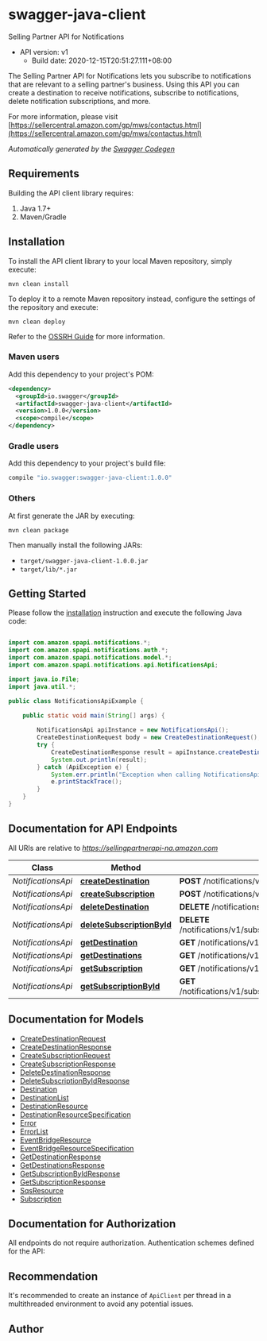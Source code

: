 # swagger-java-client

Selling Partner API for Notifications
- API version: v1
  - Build date: 2020-12-15T20:51:27.111+08:00

The Selling Partner API for Notifications lets you subscribe to notifications that are relevant to a selling partner's business. Using this API you can create a destination to receive notifications, subscribe to notifications, delete notification subscriptions, and more.

  For more information, please visit [https://sellercentral.amazon.com/gp/mws/contactus.html](https://sellercentral.amazon.com/gp/mws/contactus.html)

*Automatically generated by the [Swagger Codegen](https://github.com/swagger-api/swagger-codegen)*


## Requirements

Building the API client library requires:
1. Java 1.7+
2. Maven/Gradle

## Installation

To install the API client library to your local Maven repository, simply execute:

```shell
mvn clean install
```

To deploy it to a remote Maven repository instead, configure the settings of the repository and execute:

```shell
mvn clean deploy
```

Refer to the [OSSRH Guide](http://central.sonatype.org/pages/ossrh-guide.html) for more information.

### Maven users

Add this dependency to your project's POM:

```xml
<dependency>
  <groupId>io.swagger</groupId>
  <artifactId>swagger-java-client</artifactId>
  <version>1.0.0</version>
  <scope>compile</scope>
</dependency>
```

### Gradle users

Add this dependency to your project's build file:

```groovy
compile "io.swagger:swagger-java-client:1.0.0"
```

### Others

At first generate the JAR by executing:

```shell
mvn clean package
```

Then manually install the following JARs:

* `target/swagger-java-client-1.0.0.jar`
* `target/lib/*.jar`

## Getting Started

Please follow the [installation](#installation) instruction and execute the following Java code:

```java

import com.amazon.spapi.notifications.*;
import com.amazon.spapi.notifications.auth.*;
import com.amazon.spapi.notifications.model.*;
import com.amazon.spapi.notifications.api.NotificationsApi;

import java.io.File;
import java.util.*;

public class NotificationsApiExample {

    public static void main(String[] args) {
        
        NotificationsApi apiInstance = new NotificationsApi();
        CreateDestinationRequest body = new CreateDestinationRequest(); // CreateDestinationRequest | 
        try {
            CreateDestinationResponse result = apiInstance.createDestination(body);
            System.out.println(result);
        } catch (ApiException e) {
            System.err.println("Exception when calling NotificationsApi#createDestination");
            e.printStackTrace();
        }
    }
}

```

## Documentation for API Endpoints

All URIs are relative to *https://sellingpartnerapi-na.amazon.com*

Class | Method | HTTP request | Description
------------ | ------------- | ------------- | -------------
*NotificationsApi* | [**createDestination**](docs/NotificationsApi.md#createDestination) | **POST** /notifications/v1/destinations | 
*NotificationsApi* | [**createSubscription**](docs/NotificationsApi.md#createSubscription) | **POST** /notifications/v1/subscriptions/{notificationType} | 
*NotificationsApi* | [**deleteDestination**](docs/NotificationsApi.md#deleteDestination) | **DELETE** /notifications/v1/destinations/{destinationId} | 
*NotificationsApi* | [**deleteSubscriptionById**](docs/NotificationsApi.md#deleteSubscriptionById) | **DELETE** /notifications/v1/subscriptions/{notificationType}/{subscriptionId} | 
*NotificationsApi* | [**getDestination**](docs/NotificationsApi.md#getDestination) | **GET** /notifications/v1/destinations/{destinationId} | 
*NotificationsApi* | [**getDestinations**](docs/NotificationsApi.md#getDestinations) | **GET** /notifications/v1/destinations | 
*NotificationsApi* | [**getSubscription**](docs/NotificationsApi.md#getSubscription) | **GET** /notifications/v1/subscriptions/{notificationType} | 
*NotificationsApi* | [**getSubscriptionById**](docs/NotificationsApi.md#getSubscriptionById) | **GET** /notifications/v1/subscriptions/{notificationType}/{subscriptionId} | 


## Documentation for Models

 - [CreateDestinationRequest](docs/CreateDestinationRequest.md)
 - [CreateDestinationResponse](docs/CreateDestinationResponse.md)
 - [CreateSubscriptionRequest](docs/CreateSubscriptionRequest.md)
 - [CreateSubscriptionResponse](docs/CreateSubscriptionResponse.md)
 - [DeleteDestinationResponse](docs/DeleteDestinationResponse.md)
 - [DeleteSubscriptionByIdResponse](docs/DeleteSubscriptionByIdResponse.md)
 - [Destination](docs/Destination.md)
 - [DestinationList](docs/DestinationList.md)
 - [DestinationResource](docs/DestinationResource.md)
 - [DestinationResourceSpecification](docs/DestinationResourceSpecification.md)
 - [Error](docs/Error.md)
 - [ErrorList](docs/ErrorList.md)
 - [EventBridgeResource](docs/EventBridgeResource.md)
 - [EventBridgeResourceSpecification](docs/EventBridgeResourceSpecification.md)
 - [GetDestinationResponse](docs/GetDestinationResponse.md)
 - [GetDestinationsResponse](docs/GetDestinationsResponse.md)
 - [GetSubscriptionByIdResponse](docs/GetSubscriptionByIdResponse.md)
 - [GetSubscriptionResponse](docs/GetSubscriptionResponse.md)
 - [SqsResource](docs/SqsResource.md)
 - [Subscription](docs/Subscription.md)


## Documentation for Authorization

All endpoints do not require authorization.
Authentication schemes defined for the API:

## Recommendation

It's recommended to create an instance of `ApiClient` per thread in a multithreaded environment to avoid any potential issues.

## Author




